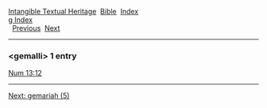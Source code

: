 [Intangible Textual Heritage](../../index)  [Bible](../index) 
[Index](index)   
[g Index](_g_)  
  [Previous](c04684)  [Next](c04686) 

------------------------------------------------------------------------

### &lt;gemalli&gt; 1 entry

[Num 13:12](../kjv/num013.htm#012)  

------------------------------------------------------------------------

[Next: gemariah (5)](c04686)
